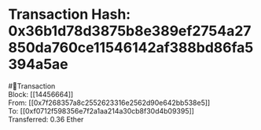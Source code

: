 
Transaction Hash: 0x36b1d78d3875b8e389ef2754a27850da760ce11546142af388bd86fa5394a5ae
====================================================================================
  
#💸Transaction  
Block: [[14456664]]  
From: [[0x7f268357a8c2552623316e2562d90e642bb538e5]]  
To: [[0xf0712f598356e7f2a1aa214a30cb8f30d4b09395]]  
Transferred: 0.36 Ether
